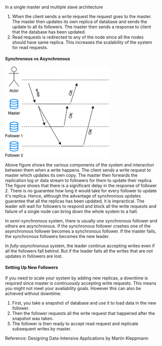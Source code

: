In a single master and multiple slave architecture
1. When the client sends a write request the request goes to the master. The master then updates its own replica of database and sends the update to all its followers. The master then sends a response to client that the database has been updated.
2. Read requests is redirected to any of the node since all the nodes should have same replica. This increases the scalability of the system for read requests.

#### Synchronous vs Asynchronous
<img src="img/replication-master-slave.png" align="middle" height="300" />

Above figure shows the various components of the system and interaction between them when a write happens. The client sends a write request to master which updates its own copy. The master then forwards the replication log or data stream to followers for them to update their replica. The figure shows that there is a significant delay in the response of follower 2. There is no guarantee how long it would take for every follower to update it's replica. Hence, although the advantage of synchronous updates guarantee that all the replicas has been updated, it is impractical. The leader will wait for followers to respond and block all the write requests and failure of a single node can bring down the whole system to a halt.

In *semi-synchronous* system, there is usually *one* synchronous follower and others are asynchronous. If the synchronous follower crashes one of the asynchronous follower becomes a synchronous follower. If the master fails, the synchronous followers becomes the new leader. 

In *fully-asynchronous* system, the leader continue accepting writes even if all the followers fall behind. But if the leader fails all the writes that are not updates in followers are lost. 

#### Setting Up New Followers
If you need to scale your system by adding new replicas, a downtime is required since master is continuously accepting write requests. This means you might not meet your availability goals. However this can also be achieved without downtime.
1. First, you take a snapshot of database and use it to load data in the new follower.
2. Then the follower requests all the write request that happened after the snapshot was taken. 
3. The follower is then ready to accept read request and replicate subsequent writes by master.

Reference: Designing Data-Intensive Applications by Martin Kleppmann
